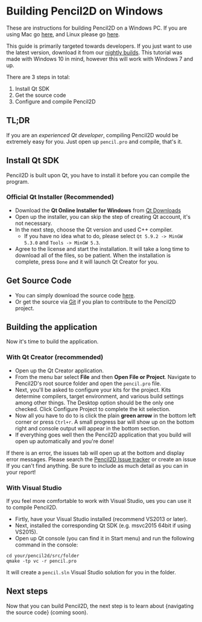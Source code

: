 # Building Pencil2D on Windows

These are instructions for building Pencil2D on a Windows PC. If you are using Mac go [here](build_mac.md), and Linux please go [here](build_linux.md).

This guide is primarily targeted towards developers. If you just want to use the latest version, download it from our [nightly builds](https://drive.google.com/drive/folders/0BxdcdOiOmg-CcWhLazdKR1oydHM). This tutorial was made with Windows 10 in mind, however this will work with Windows 7 and up.

There are 3 steps in total:

1. Install Qt SDK
2. Get the source code
3. Configure and compile Pencil2D

## TL;DR

If you are an *experienced Qt developer*, compiling Pencil2D would be extremely easy for you. Just open up `pencil.pro` and compile, that's it.

## Install Qt SDK

Pencil2D is built upon Qt, you have to install it before you can compile the program.

### Official Qt Installer (Recommended)

- Download the **Qt Online Installer for Windows** from [Qt Downloads](https://www.qt.io/download-open-source/)
- Open up the installer, you can skip the step of creating Qt account, it's not necessary.
- In the next step, choose the Qt version and used C++ compiler.
  - If you have no idea what to do, please select `Qt 5.9.2 -> MinGW 5.3.0` and `Tools -> MinGW 5.3`.
- Agree to the license and start the installation. It will take a long time to download all of the files, so be patient. When the installation is complete, press `Done` and it will launch Qt Creator for you.

## Get Source Code

- You can simply download the source code [here](https://github.com/pencil2d/pencil/archive/master.zip).
- Or get the source via [Git](https://github.com/pencil2d/pencil.git) if you plan to contribute to the Pencil2D project.

## Building the application

Now it's time to build the application.

### With Qt Creator (recommended)

- Open up the Qt Creator application.
- From the menu bar select **File** and then **Open File or Project**. Navigate to Pencil2D's root source folder and open the `pencil.pro` file. 
- Next, you'll be asked to configure your kits for the project. Kits determine compilers, target environment, and various build settings among other things. The Desktop option should be the only one checked. Click Configure Project to complete the kit selection.
- Now all you have to do to is click the plain **green arrow** in the bottom left corner or press `Ctrl+r`. A small progress bar will show up on the bottom right and console output will appear in the bottom section.
- If everything goes well then the Pencil2D application that you build will open up automatically and you're done!

If there is an error, the issues tab will open up at the bottom and display error messages. Please search the [Pencil2D Issue tracker](https://github.com/pencil2d/pencil/issues) or create an issue If you can't find anything. Be sure to include as much detail as you can in your report!

### With Visual Studio

If you feel more comfortable to work with Visual Studio, ues you can use it to compile Pencil2D.

- Firtly, have your Visual Studio installed (recommend VS2013 or later).
- Next, installed the corresponding Qt SDK (e.g. msvc2015 64bit if using VS2015).
- Open up Qt console (you can find it in Start menu) and run the following command in the console:

```
cd your/pencil2d/src/folder
qmake -tp vc -r pencil.pro
```

It will create a `pencil.sln` Visual Studio solution for you in the folder. 

## Next steps

Now that you can build Pencil2D, the next step is to learn about {navigating the source code} (coming soon).
